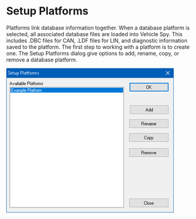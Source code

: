# Setup Platforms

Platforms link database information together. When a database platform is selected, all associated database files are loaded into Vehicle Spy. This includes .DBC files for CAN, .LDF files for LIN, and diagnostic information saved to the platform. The first step to working with a platform is to create one. The Setup Platforms dialog give options to add, rename, copy, or remove a database platform.

![Figure 1: The Vehicle Spy Platform Setup menu.](../../.gitbook/assets/spysetupplatforms.gif)

